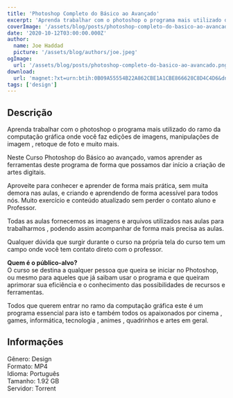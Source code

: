 ```yaml
---
title: 'Photoshop Completo do Básico ao Avançado'
excerpt: 'Aprenda trabalhar com o photoshop o programa mais utilizado do ramo da computação gráfica onde você faz edições de imagens, manipulações de imagem , retoque de foto e muito mais.  Neste Curso Photoshop do Básico ao avançado, vamos aprender as ferramentas deste programa de forma que po'
coverImage: '/assets/blog/posts/photoshop-completo-do-basico-ao-avancado.png'
date: '2020-10-12T03:00:00.000Z'
author:
  name: Joe Haddad
  picture: '/assets/blog/authors/joe.jpeg'
ogImage:
  url: '/assets/blog/posts/photoshop-completo-do-basico-ao-avancado.png'
download:
  url: 'magnet:?xt=urn:btih:0B09A55554B22A862CBE1A1CBE866628C8D4C4D6&dn=Photoshop%20Completo%20-%20do%20B%c3%a1sico%20ao%20Avan%c3%a7ado%20-%20Anime%20Arte&tr=udp%3a%2f%2ftracker.openbittorrent.com%3a1337%2fannounce&tr=udp%3a%2f%2ftracker.opentrackr.org%3a1337%2fannounce'
tags: ['design']
---
```

<h2>Descrição</h2>
<p></p><p>Aprenda trabalhar com o photoshop o programa mais utilizado do ramo da computação gráfica onde você faz edições de imagens, manipulações de imagem , retoque de foto e muito mais.</p><p>Neste Curso Photoshop do Básico ao avançado, vamos aprender as ferramentas deste programa de forma que possamos dar início a criação de artes digitais.</p><p>Aproveite para conhecer e aprender de forma mais prática, sem muita demora nas aulas, e criando e aprendendo de forma acessível para todos nós. Muito exercício e conteúdo atualizado sem perder o contato aluno e Professor.</p><p>Todas as aulas fornecemos as imagens e arquivos utilizados nas aulas para trabalharmos , podendo assim acompanhar de forma mais precisa as aulas.</p><p>Qualquer dúvida que surgir durante o curso na própria tela do curso tem um campo onde você tem contato direto com o professor.​</p><p><strong>Quem é o público-alvo?</strong><br/>O curso se destina a qualquer pessoa que queira se iniciar no Photoshop, ou mesmo para aqueles que já saibam usar o programa e que queiram aprimorar sua eficiência e o conhecimento das possibilidades de recursos e ferramentas.</p><p>Todos que querem entrar no ramo da computação gráfica este é um programa essencial para isto e também todos os apaixonados por cinema , games, informática, tecnologia , animes , quadrinhos e artes em geral.</p><h2>Informações</h2><p>Gênero: Design<br/>Formato: MP4<br/>Idioma: Português<br/>Tamanho: 1.92 GB<br/>Servidor: Torrent</p>